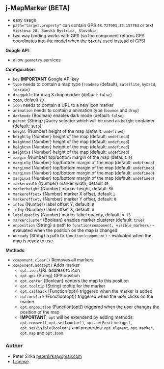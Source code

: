 ﻿## j-MapMarker (BETA)

- easy usage
- `path="target.property"` can contain GPS `48.727903,19.157763` or text `Viestova 28, Banská Bystrica, Slovakia`
- two way binding works with GPS (so the component returns GPS coordinates into the model when the `text` is used instead of GPS)

__Google API__:

- allow `geometry` services

__Configuration__:

- `key` __IMPORTANT__ Google API key
- `type` needs to contain a map type (`roadmap` (default), `satellite`, `hybrid`, `terrain`)
- `draggable` for drag & drop marker (default: `false`)
- `zoom`, default `13`
- `icon` needs to contain a URL to a new icon marker
- `animation` needs to contain a animation type (`bounce` and `drop`)
- `darkmode` {Boolean} enables dark mode (default: `false`)
- `parent` {String} jQuery selector which will be used as `height` container (default: `auto`)
- `height` {Number} height of the map (default: `undefined`)
- `heightlg` {Number} height of the map (default: `undefined`)
- `heightmd` {Number} height of the map (default: `undefined`)
- `heightsm` {Number} height of the map (default: `undefined`)
- `heightxs` {Number} height of the map (default: `undefined`)
- `margin` {Number} top/bottom margin of the map (default: `0`)
- `marginlg` {Number} top/bottom margin of the map (default: `undefined`)
- `marginmd` {Number} top/bottom margin of the map (default: `undefined`)
- `marginsm` {Number} top/bottom margin of the map (default: `undefined`)
- `marginxs` {Number} top/bottom margin of the map (default: `undefined`)
- `markerwidth` {Number} marker width, default `40`
- `markerheight` {Number} marker height, default: `50`
- `markeroffsetx` {Number} marker X offset, default `1`
- `markeroffsety` {Number} marker Y offset, default: `0`
- `infox` {Number} label offset Y, default: `0`
- `infoy` {Number} label offset X, default: `0`
- `labelopacity` {Number} marker label opacity, default: `0.75`
- `markercluster` {Boolean} enables marker clusterer (default: `true`)
- `onposition` {String} a path to `function(component, visible_markers)` - evaluated when the position on the map is changed
- `onready` {String} a path to `function(component)` - evaluated when the map is ready to use

__Methods__:

- `component.clear()` Removes all markers
- `component.add(opt)` Adds marker
	- `opt.icon` URL address to icon
	- `opt.gps` {String} GPS position
	- `opt.center` {Boolean} centers the map to this position
	- `opt.tooltip` {String} tooltip for the marker
	- `opt.callback` {Function(opt)} triggered when the marker is added
	- `opt.onclick` {Function(opt)} triggered when the user clicks on the marker
	- `opt.onposition` {Function(opt)} triggered when the user changes the position of the map
	- __IMPORTANT__: `opt` will be extendend by adding methods: `opt.remove()`, `opt.setIcon(url)`, `opt.setPosition(gps)`, `opt.setVisible(boolean)` and properties: `opt.element`, `opt.marker`, `opt.map` and `opt.zoom`

### Author

- Peter Širka <petersirka@gmail.com>
- [License](https://www.totaljs.com/license/)

